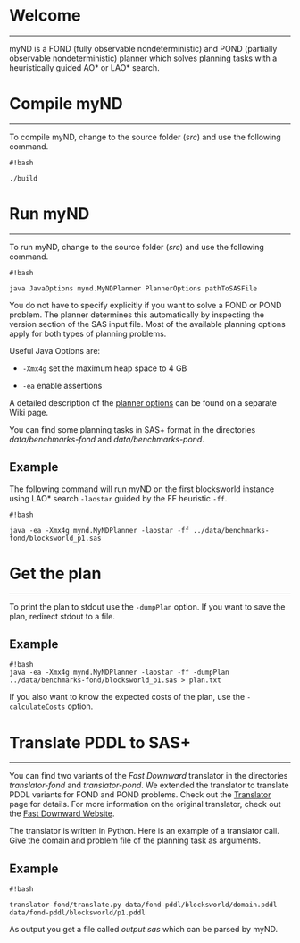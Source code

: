 # Welcome
---

myND is a FOND (fully observable nondeterministic) and POND (partially observable nondeterministic) planner which solves planning tasks with a heuristically guided AO\* or LAO\* search.

# Compile myND
---

To compile myND, change to the source folder (*src*) and use the following command.


```
#!bash

./build
```


# Run myND
---

To run myND, change to the source folder (*src*) and use the following command.


```
#!bash

java JavaOptions mynd.MyNDPlanner PlannerOptions pathToSASFile
```

You do not have to specify explicitly if you want to solve a FOND or POND problem. The planner
determines this automatically by inspecting the version section of the SAS input file.
Most of the available planning options apply for both types of planning problems.


Useful Java Options are:

* `-Xmx4g` set the maximum heap space to 4 GB

* `-ea` enable assertions

A detailed description of the [planner options](https://bitbucket.org/robertmattmueller/mynd/src/default/wiki/Planner_Options.md) can be found on a separate Wiki page.

You can find some planning tasks in SAS+ format in the directories *data/benchmarks-fond* and *data/benchmarks-pond*.

## Example

The following command will run myND on the first blocksworld instance using LAO* search `-laostar` guided by the FF heuristic `-ff`.


```
#!bash

java -ea -Xmx4g mynd.MyNDPlanner -laostar -ff ../data/benchmarks-fond/blocksworld_p1.sas
```


# Get the plan
---

To print the plan to stdout use the `-dumpPlan` option. If you want to save the plan, redirect stdout to a file.

## Example

```
#!bash
java -ea -Xmx4g mynd.MyNDPlanner -laostar -ff -dumpPlan ../data/benchmarks-fond/blocksworld_p1.sas > plan.txt
```

If you also want to know the expected costs of the plan, use the `-calculateCosts` option.


# Translate PDDL to SAS+
---
You can find two variants of the *Fast Downward* translator in the directories *translator-fond* and *translator-pond*. We extended the translator to translate PDDL variants for FOND and POND problems. Check out the [Translator](https://bitbucket.org/robertmattmueller/mynd/src/default/wiki/Translator.md) page for details. For more information on the original translator, check out the [Fast Downward Website](http://www.fast-downward.org/).

The translator is written in Python. Here is an example of a translator call. Give the domain and problem file of the planning task as arguments.

## Example


```
#!bash

translator-fond/translate.py data/fond-pddl/blocksworld/domain.pddl data/fond-pddl/blocksworld/p1.pddl
```
As output you get a file called *output.sas* which can be parsed by myND.
